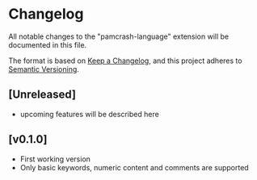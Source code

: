 # Changelog

All notable changes to the "pamcrash-language" extension will be documented in this file.

The format is based on [Keep a Changelog](https://keepachangelog.com/en/1.0.0/),
and this project adheres to [Semantic Versioning](https://semver.org/spec/v2.0.0.html).


## [Unreleased]
- upcoming features will be described here

## [v0.1.0]

- First working version
- Only basic keywords, numeric content and comments are supported